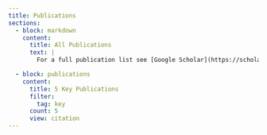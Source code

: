 ```yaml
---
title: Publications
sections:
  - block: markdown
    content:
      title: All Publications
      text: |
        For a full publication list see [Google Scholar](https://scholar.google.de/citations?user=S56rRf8AAAAJ&hl=de).

  - block: publications
    content:
      title: 5 Key Publications
      filter:
        tag: key
      count: 5
      view: citation
---
```

